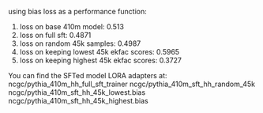 using bias loss as a performance function:
1. loss on base 410m model: 0.513
2. loss on full sft: 0.4871
3. loss on random 45k samples: 0.4987
4. loss on keeping lowest 45k ekfac scores: 0.5965
5. loss on keeping highest 45k ekfac scores: 0.3727 


You can find the SFTed model LORA adapters at: 
ncgc/pythia_410m_hh_full_sft_trainer
ncgc/pythia_410m_sft_hh_random_45k
ncgc/pythia_410m_sft_hh_45k_lowest.bias
ncgc/pythia_410m_sft_hh_45k_highest.bias
